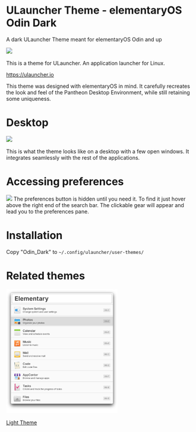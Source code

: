 # ULauncher Theme - elementaryOS Odin Dark

A dark ULauncher Theme meant for elementaryOS Odin and up

<img src="https://raw.githubusercontent.com/heidefinnischen/ULauncher-elementary_Dark_Theme/main/Resources/preview.png" width="600" />

This is a theme for ULauncher. An application launcher for Linux. 

https://ulauncher.io

This theme was designed with elementaryOS in mind. It carefully recreates the look and feel of the Pantheon Desktop Environment, while still retaining some uniqueness.

# Desktop

<img src="https://github.com/heidefinnischen/ULauncher-elementary_Dark_Theme/blob/main/Resources/desktop_dark.png"/>

This is what the theme looks like on a desktop with a few open windows. It integrates seamlessly with the rest of the applications.

# Accessing preferences

<img src="https://github.com/heidefinnischen/ULauncher-elementary_Dark_Theme/blob/main/Resources/hidden_preferences.png" width="600" />
The preferences button is hidden until you need it. To find it just hover above the right end of the search bar. The clickable gear will appear and lead you to the preferences pane.

# Installation

Copy "Odin_Dark" to  `~/.config/ulauncher/user-themes/`

# Related themes

<a href="https://github.com/heidefinnischen/ULauncher-elementary_Light_Theme">
<img src="https://github.com/heidefinnischen/ULauncher-elementary_Light_Theme/blob/main/Resources/preview.png" width="300"/> 
</a>

<br>

<a href="https://github.com/heidefinnischen/ULauncher-elementary_Light_Theme"> Light Theme </a>
